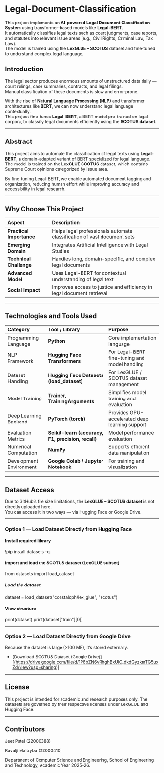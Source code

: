 # Legal-Document-Classification

This project implements an **AI-powered Legal Document Classification System** using transformer-based models like **Legal-BERT**.  
It automatically classifies legal texts such as court judgments, case reports, and statutes into relevant issue areas (e.g., Civil Rights, Criminal Law, Tax Law).  
The model is trained using the **LexGLUE – SCOTUS** dataset and fine-tuned to understand complex legal language.

## Introduction

The legal sector produces enormous amounts of unstructured data daily — court rulings, case summaries, contracts, and legal filings.  
Manual classification of these documents is slow and error-prone.  

With the rise of **Natural Language Processing (NLP)** and transformer architectures like **BERT**, we can now understand legal language contextually.  
This project fine-tunes **Legal-BERT**, a BERT model pre-trained on legal corpora, to classify legal documents efficiently using the **SCOTUS dataset**.

---

## Abstract

This project aims to automate the classification of legal texts using **Legal-BERT**, a domain-adapted variant of BERT specialized for legal language.  
The model is trained on the **LexGLUE SCOTUS** dataset, which contains Supreme Court opinions categorized by issue area.

By fine-tuning Legal-BERT, we enable automated document tagging and organization, reducing human effort while improving accuracy and accessibility in legal research.

---

##  Why Choose This Project

| Aspect | Description |
|:-------|:-------------|
| **Practical Importance** | Helps legal professionals automate classification of vast document sets |
| **Emerging Domain** | Integrates Artificial Intelligence with Legal Studies |
| **Technical Challenge** | Handles long, domain-specific, and complex legal documents |
| **Advanced Model** | Uses Legal-BERT for contextual understanding of legal text |
| **Social Impact** | Improves access to justice and efficiency in legal document retrieval |

---

##  Technologies and Tools Used

| Category | Tool / Library | Purpose |
|:----------|:---------------|:--------|
| Programming Language | **Python** | Core implementation language |
| NLP Framework | **Hugging Face Transformers** | For Legal-BERT fine-tuning and model handling |
| Dataset Handling | **Hugging Face Datasets (load_dataset)** | For LexGLUE / SCOTUS dataset management |
| Model Training | **Trainer, TrainingArguments** | Simplifies model training and evaluation |
| Deep Learning Backend | **PyTorch (torch)** | Provides GPU-accelerated deep learning support |
| Evaluation Metrics | **Scikit-learn (accuracy, F1, precision, recall)** | Model performance evaluation |
| Numerical Computation | **NumPy** | Supports efficient data manipulation |
| Development Environment | **Google Colab / Jupyter Notebook** | For training and visualization |

---

##  Dataset Access

Due to GitHub’s file size limitations, the **LexGLUE – SCOTUS dataset** is not directly uploaded here.  
You can access it in two ways — via Hugging Face or Google Drive.

---

###  Option 1 — Load Dataset Directly from Hugging Face

#### Install required library
!pip install datasets -q

#### Import and load the SCOTUS dataset (LexGLUE subset)
from datasets import load_dataset

##### Load the dataset
dataset = load_dataset("coastalcph/lex_glue", "scotus")

#### View structure
print(dataset)
print(dataset["train"][0])

---

### Option 2 — Load Dataset Directly from Google Drive

Because the dataset is large (>100 MB), it’s stored externally.

- [Download SCOTUS Dataset (Google Drive)][(https://drive.google.com/file/d/1P6bZN6vRhghBxUlC_dkdGyzkmTG5uxZd/view?usp=sharing)]

--- 

## License

This project is intended for academic and research purposes only.
The datasets are governed by their respective licenses under LexGLUE and Hugging Face.

---

## Contributors

Jeet Patel (22000388)

Ravalji Maitryba (22000410)

Department of Computer Science and Engineering,
School of Engineering and Technology,
Academic Year 2025–26.
